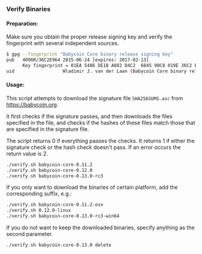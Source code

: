 ### Verify Binaries

#### Preparation:

Make sure you obtain the proper release signing key and verify the fingerprint with several independent sources.

```sh
$ gpg --fingerprint "Babycoin Core binary release signing key"
pub   4096R/36C2E964 2015-06-24 [expires: 2017-02-13]
      Key fingerprint = 01EA 5486 DE18 A882 D4C2  6845 90C8 019E 36C2 E964
uid                  Wladimir J. van der Laan (Babycoin Core binary release signing key) <laanwj@gmail.com>
```

#### Usage:

This script attempts to download the signature file `SHA256SUMS.asc` from https://babycoin.org.

It first checks if the signature passes, and then downloads the files specified in the file, and checks if the hashes of these files match those that are specified in the signature file.

The script returns 0 if everything passes the checks. It returns 1 if either the signature check or the hash check doesn't pass. If an error occurs the return value is 2.


```sh
./verify.sh babycoin-core-0.11.2
./verify.sh babycoin-core-0.12.0
./verify.sh babycoin-core-0.13.0-rc3
```

If you only want to download the binaries of certain platform, add the corresponding suffix, e.g.:

```sh
./verify.sh babycoin-core-0.11.2-osx
./verify.sh 0.12.0-linux
./verify.sh babycoin-core-0.13.0-rc3-win64
```

If you do not want to keep the downloaded binaries, specify anything as the second parameter.

```sh
./verify.sh babycoin-core-0.13.0 delete
```
